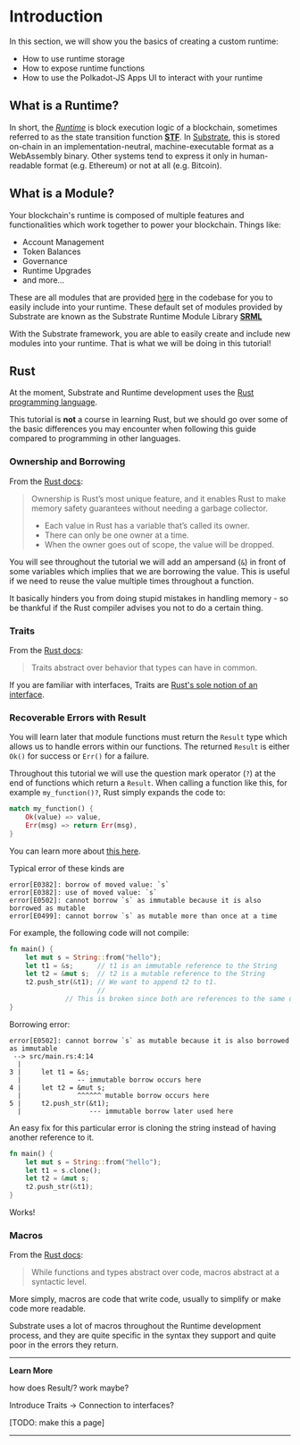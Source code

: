 Introduction
===

In this section, we will show you the basics of creating a custom runtime:

- How to use runtime storage
- How to expose runtime functions
- How to use the Polkadot-JS Apps UI to interact with your runtime

## What is a Runtime?

In short, the [*Runtime*](https://docs.substrate.dev/docs/glossary#section-runtime) is block execution logic of a blockchain, sometimes referred to as the state transition function [**STF**](https://docs.substrate.dev/docs/glossary#section-stf-state-transition-function-). In [Substrate](https://docs.substrate.dev/docs/glossary#section-substrate), this is stored on-chain in an implementation-neutral, machine-executable format as a WebAssembly binary. Other systems tend to express it only in human-readable format (e.g. Ethereum) or not at all (e.g. Bitcoin).

## What is a Module?

Your blockchain's runtime is composed of multiple features and functionalities which work together to power your blockchain. Things like:

- Account Management
- Token Balances
- Governance
- Runtime Upgrades
- and more...

These are all modules that are provided [here](https://github.com/paritytech/substrate/tree/master/srml) in the codebase for you to easily include into your runtime. These default set of modules provided by Substrate are known as the Substrate Runtime Module Library [**SRML**](https://docs.substrate.dev/docs/glossary#section-srml-substrate-runtime-module-library-)

With the Substrate framework, you are able to easily create and include new modules into your runtime. That is what we will be doing in this tutorial!

## Rust

At the moment, Substrate and Runtime development uses the [Rust programming language](https://www.parity.io/why-rust/).

This tutorial is **not** a course in learning Rust, but we should go over some of the basic differences you may encounter when following this guide compared to programming in other languages.

### Ownership and Borrowing

From the [Rust docs](https://doc.rust-lang.org/book/ownership.html):

> Ownership is Rust’s most unique feature, and it enables Rust to make memory safety guarantees without needing a garbage collector.
>
> - Each value in Rust has a variable that’s called its owner.
> - There can only be one owner at a time.
> - When the owner goes out of scope, the value will be dropped.

You will see throughout the tutorial we will add an ampersand (`&`) in front of some variables which implies that we are borrowing the value. This is useful if we need to reuse the value multiple times throughout a function.

It basically hinders you from doing stupid mistakes in handling memory - so be thankful if the Rust compiler advises you not to do a certain thing.

### Traits

From the [Rust docs](https://doc.rust-lang.org/book/traits.html):

> Traits abstract over behavior that types can have in common.

If you are familiar with interfaces, Traits are [Rust's sole notion of an interface](https://blog.rust-lang.org/2015/05/11/traits.html).

### Recoverable Errors with Result

You will learn later that module functions must return the `Result` type which allows us to handle errors within our functions. The returned `Result` is either `Ok()` for success or `Err()` for a failure. 

Throughout this tutorial we will use the question mark operator (`?`) at the end of functions which return a `Result`. When calling a function like this, for example `my_function()?`, Rust simply expands the code to:

```rust
match my_function() {
    Ok(value) => value,
    Err(msg) => return Err(msg),
}
```

You can learn more about [this here](https://doc.rust-lang.org/book/ch09-02-recoverable-errors-with-result.html).

Typical error of these kinds are

```
error[E0382]: borrow of moved value: `s`
error[E0382]: use of moved value: `s`
error[E0502]: cannot borrow `s` as immutable because it is also borrowed as mutable
error[E0499]: cannot borrow `s` as mutable more than once at a time
```

For example, the following code will not compile:

```rust
fn main() {
    let mut s = String::from("hello");
    let t1 = &s;      // t1 is an immutable reference to the String
    let t2 = &mut s;  // t2 is a mutable reference to the String
    t2.push_str(&t1); // We want to append t2 to t1.
                      //
		      // This is broken since both are references to the same underlying string.
}
```
Borrowing error:

```
error[E0502]: cannot borrow `s` as mutable because it is also borrowed as immutable
 --> src/main.rs:4:14
  |
3 |     let t1 = &s;
  |              -- immutable borrow occurs here
4 |     let t2 = &mut s;
  |              ^^^^^^ mutable borrow occurs here
5 |     t2.push_str(&t1);
  |                 --- immutable borrow later used here
```

An easy fix for this particular error is cloning the string instead of having another reference to it.

```rust
fn main() {
    let mut s = String::from("hello");
    let t1 = s.clone();
    let t2 = &mut s;
    t2.push_str(&t1);
}
```

Works!

### Macros

From the [Rust docs](https://doc.rust-lang.org/book/macros.html):

> While functions and types abstract over code, macros abstract at a syntactic level.

More simply, macros are code that write code, usually to simplify or make code more readable.

Substrate uses a lot of macros throughout the Runtime development process, and they are quite specific in the syntax they support and quite poor in the errors they return.

---
**Learn More**

 how does Result/? work maybe?

 Introduce Traits -> Connection to interfaces?

[TODO: make this a page]

---
